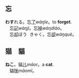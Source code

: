 ## <span lang=zh-tw>忘</span>

**わす**れる。忘[了]()*wàŋle*。to **forget**.    
　<ruby>忘[記]()*wàŋjì*。</ruby><ruby>忘[掉]()*wàŋdiào*。</ruby>   
　<ruby>忘[却]()<kbd>ぼう<br>きゃく</kbd>。</ruby><ruby>忘[卻]()*wàŋquè*。</ruby>


## <span lang=zh-tw>猫　貓</span>

**ねこ**。貓[儿]()*māor*。a **cat**.   
　<ruby>貓[咪]()*māomī*。</ruby>

